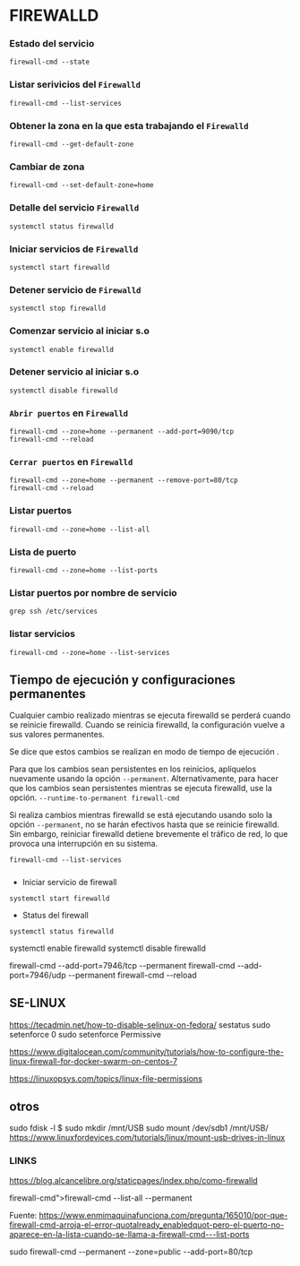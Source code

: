 # FIREWALLD

### Estado del servicio

```
firewall-cmd --state
```

### Listar serivicios del `Firewalld`

```
firewall-cmd --list-services
```

### Obtener la zona en la que esta trabajando el `Firewalld`

```
firewall-cmd --get-default-zone
```

### Cambiar de zona

```
firewall-cmd --set-default-zone=home
```

### Detalle del servicio `Firewalld`

```
systemctl status firewalld
```

### Iniciar servicios de `Firewalld`

```
systemctl start firewalld
```

### Detener servicio de `Firewalld`

```
systemctl stop firewalld
```

### Comenzar servicio al iniciar s.o

```
systemctl enable firewalld
```

### Detener servicio al iniciar s.o

```
systemctl disable firewalld
```

### `Abrir puertos` en `Firewalld`

```
firewall-cmd --zone=home --permanent --add-port=9090/tcp
firewall-cmd --reload
```

### `Cerrar puertos` en `Firewalld`

```
firewall-cmd --zone=home --permanent --remove-port=80/tcp
firewall-cmd --reload
```

### Listar puertos

```
firewall-cmd --zone=home --list-all
```

### Lista de puerto

```
firewall-cmd --zone=home --list-ports
```

### Listar puertos por nombre de servicio

```
grep ssh /etc/services
```

### listar servicios

```
firewall-cmd --zone=home --list-services
```

## Tiempo de ejecución y configuraciones permanentes

Cualquier cambio realizado mientras se ejecuta firewalld se perderá cuando se reinicie firewalld. Cuando se reinicia firewalld, la configuración vuelve a sus valores permanentes.

Se dice que estos cambios se realizan en modo de tiempo de ejecución .

Para que los cambios sean persistentes en los reinicios, aplíquelos nuevamente usando la opción `--permanent`. Alternativamente, para hacer que los cambios sean persistentes mientras se ejecuta firewalld, use la opción. `--runtime-to-permanent firewall-cmd`

Si realiza cambios mientras firewalld se está ejecutando usando solo la opción `--permanent`, no se harán efectivos hasta que se reinicie firewalld. Sin embargo, reiniciar firewalld detiene brevemente el tráfico de red, lo que provoca una interrupción en su sistema.

```
firewall-cmd --list-services
```

#####

- Iniciar servicio de firewall

```status
systemctl start firewalld
```

- Status del firewall

```
systemctl status firewalld
```

systemctl enable firewalld
systemctl disable firewalld

firewall-cmd --add-port=7946/tcp --permanent
firewall-cmd --add-port=7946/udp --permanent
firewall-cmd --reload

## SE-LINUX

https://tecadmin.net/how-to-disable-selinux-on-fedora/
sestatus
sudo setenforce 0
sudo setenforce Permissive

https://www.digitalocean.com/community/tutorials/how-to-configure-the-linux-firewall-for-docker-swarm-on-centos-7

https://linuxopsys.com/topics/linux-file-permissions

## otros

sudo fdisk -l
$ sudo mkdir /mnt/USB
sudo mount /dev/sdb1 /mnt/USB/
https://www.linuxfordevices.com/tutorials/linux/mount-usb-drives-in-linux

### LINKS

https://blog.alcancelibre.org/staticpages/index.php/como-firewalld

firewall-cmd">firewall-cmd --list-all --permanent

Fuente: https://www.enmimaquinafunciona.com/pregunta/165010/por-que-firewall-cmd-arroja-el-error-quotalready_enabledquot-pero-el-puerto-no-aparece-en-la-lista-cuando-se-llama-a-firewall-cmd---list-ports

sudo firewall-cmd --permanent --zone=public --add-port=80/tcp
